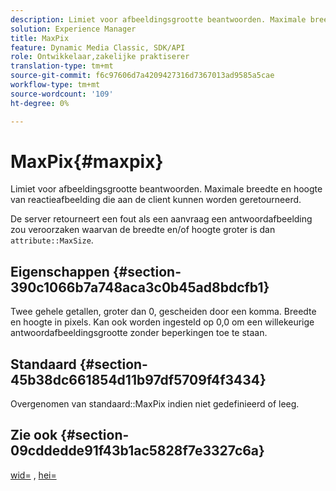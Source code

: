 ```yaml
---
description: Limiet voor afbeeldingsgrootte beantwoorden. Maximale breedte en hoogte van reactieafbeelding die aan de client kunnen worden geretourneerd.
solution: Experience Manager
title: MaxPix
feature: Dynamic Media Classic, SDK/API
role: Ontwikkelaar,zakelijke praktiserer
translation-type: tm+mt
source-git-commit: f6c97606d7a4209427316d7367013ad9585a5cae
workflow-type: tm+mt
source-wordcount: '109'
ht-degree: 0%

---
```



# MaxPix{#maxpix}

Limiet voor afbeeldingsgrootte beantwoorden. Maximale breedte en hoogte van reactieafbeelding die aan de client kunnen worden geretourneerd.

De server retourneert een fout als een aanvraag een antwoordafbeelding zou veroorzaken waarvan de breedte en/of hoogte groter is dan `attribute::MaxSize`.

## Eigenschappen {#section-390c1066b7a748aca3c0b45ad8bdcfb1}

Twee gehele getallen, groter dan 0, gescheiden door een komma. Breedte en hoogte in pixels. Kan ook worden ingesteld op 0,0 om een willekeurige antwoordafbeeldingsgrootte zonder beperkingen toe te staan.

## Standaard {#section-45b38dc661854d11b97df5709f4f3434}

Overgenomen van standaard::MaxPix indien niet gedefinieerd of leeg.

## Zie ook {#section-09cddedde91f43b1ac5828f7e3327c6a}

[wid=](../../../../../ir-api/http-protocol/image-rendering-api-ref/c-ir-http-protocol-ref/c-ir-http-protocol-command-reference/r-ir-wid.md#reference-b7e691b0624941168c94b2749ae233ec) ,  [hei=](../../../../../ir-api/http-protocol/image-rendering-api-ref/c-ir-http-protocol-ref/c-ir-http-protocol-command-reference/r-ir-hei.md#reference-1c08f60365a94417a39867c09cac5478)

